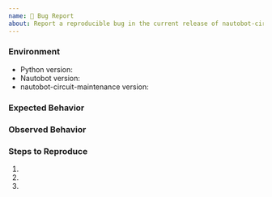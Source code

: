 ```yaml
---
name: 🐛 Bug Report
about: Report a reproducible bug in the current release of nautobot-circuit-maintenance
---
```


### Environment
* Python version:  <!-- Example: 3.11.4 -->
* Nautobot version:  <!-- Example: 2.0.0 -->
* nautobot-circuit-maintenance version:  <!-- Example: 1.0.0 -->

<!-- What did you expect to happen? -->

### Expected Behavior

<!-- What happened instead? -->

### Observed Behavior

<!--
    Describe in detail the exact steps that someone else can take to reproduce
    this bug using the current release.
-->

### Steps to Reproduce

1.
2.
3.

